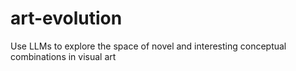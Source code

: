 # art-evolution
Use LLMs to explore the space of novel and interesting conceptual combinations in visual art
